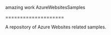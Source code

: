 amazing work
AzureWebsitesSamples

====================

A repository of Azure Websites related samples.
